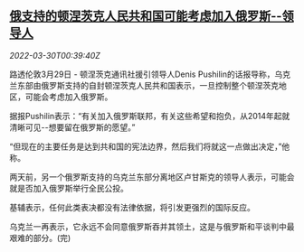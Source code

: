 <!--1648602063000-->
[俄支持的顿涅茨克人民共和国可能考虑加入俄罗斯--领导人](https://cn.reuters.com/article/ukraine-separatist-region-0329-tues-idCNKCS2LR01P)
------

<div><i>2022-03-30T00:39:40Z</i></div><p>路透伦敦3月29日 - 顿涅茨克通讯社援引领导人Denis Pushilin的话报导称，乌克兰东部由俄罗斯支持的自封顿涅茨克人民共和国表示，一旦控制整个顿涅茨克地区，可能会考虑加入俄罗斯。</p><p>据报Pushilin表示：“有关加入俄罗斯联邦，有关这些希望和抱负，从2014年起就清晰可见--想要留在俄罗斯的愿望。”</p><p>“但现在的主要任务是达到共和国的宪法边界，然后我们将就这一点做出决定，”他称。</p><p>两天前，另一个俄罗斯支持的乌克兰东部分离地区卢甘斯克的领导人表示，可能会就是否加入俄罗斯举行全民公投。</p><p>基辅表示，任何此类表决都没有法律依据，将引发更强烈的国际反应。</p><p>乌克兰一再表示，它永远不会同意俄罗斯吞并其领土，这是与俄罗斯和平谈判中最艰难的部分。(完)</p>
